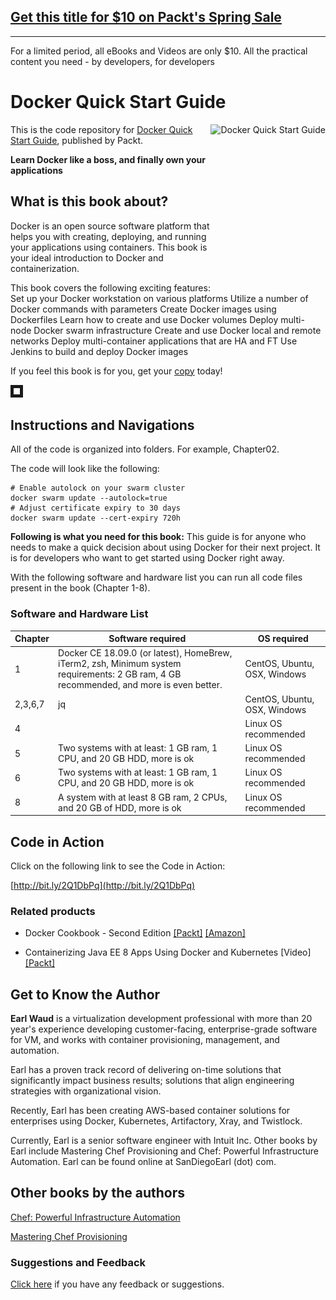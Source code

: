 ## [Get this title for $10 on Packt's Spring Sale](https://www.packt.com/B11211?utm_source=github&utm_medium=packt-github-repo&utm_campaign=spring_10_dollar_2022)
-----
For a limited period, all eBooks and Videos are only $10. All the practical content you need \- by developers, for developers

# Docker Quick Start Guide

<a href="https://www.packtpub.com/networking-and-servers/docker-quick-start-guide?utm_source=github&utm_medium=repository&utm_campaign=9781789347326 "><img src="https://d1ldz4te4covpm.cloudfront.net/sites/default/files/imagecache/ppv4_main_book_cover/B11211.png" alt="Docker Quick Start Guide" height="256px" align="right"></a>

This is the code repository for [Docker Quick Start Guide](https://www.packtpub.com/networking-and-servers/docker-quick-start-guide?utm_source=github&utm_medium=repository&utm_campaign=9781789347326), published by Packt.

**Learn Docker like a boss, and finally own your applications**

## What is this book about?
Docker is an open source software platform that helps you with creating, deploying, and running your applications using containers. This book is your ideal introduction to Docker and containerization.

This book covers the following exciting features:
Set up your Docker workstation on various platforms 
Utilize a number of Docker commands with parameters 
Create Docker images using Dockerfiles 
Learn how to create and use Docker volumes 
Deploy multi-node Docker swarm infrastructure 
Create and use Docker local and remote networks 
Deploy multi-container applications that are HA and FT 
Use Jenkins to build and deploy Docker images 

If you feel this book is for you, get your [copy](https://www.amazon.com/dp/1789347327) today!

<a href="https://www.packtpub.com/?utm_source=github&utm_medium=banner&utm_campaign=GitHubBanner"><img src="https://raw.githubusercontent.com/PacktPublishing/GitHub/master/GitHub.png" 
alt="https://www.packtpub.com/" border="5" /></a>

## Instructions and Navigations
All of the code is organized into folders. For example, Chapter02.

The code will look like the following:
```
# Enable autolock on your swarm cluster
docker swarm update --autolock=true
# Adjust certificate expiry to 30 days
docker swarm update --cert-expiry 720h
```

**Following is what you need for this book:**
This guide is for anyone who needs to make a quick decision about using Docker for their next project. It is for developers who want to get started using Docker right away.

With the following software and hardware list you can run all code files present in the book (Chapter 1-8).

### Software and Hardware List
| Chapter | Software required | OS required |
| -------- | ------------------------------------ | ----------------------------------- |
| 1 | Docker CE 18.09.0 (or latest), HomeBrew, iTerm2, zsh, Minimum system requirements:  2 GB ram, 4 GB recommended, and more is even better. | CentOS, Ubuntu, OSX, Windows |
| 2,3,6,7 | jq | CentOS, Ubuntu, OSX, Windows |
| 4 |  | Linux OS recommended |
| 5 | Two systems with at least: 1 GB ram, 1 CPU, and 20 GB HDD, more is ok | Linux OS recommended |
| 6 | Two systems with at least: 1 GB ram, 1 CPU, and 20 GB HDD, more is ok | Linux OS recommended |
| 8 | A system with at least 8 GB ram, 2 CPUs, and 20 GB of HDD, more is ok | Linux OS recommended |


## Code in Action

Click on the following link to see the Code in Action:

[http://bit.ly/2Q1DbPq](http://bit.ly/2Q1DbPq)


### Related products
* Docker Cookbook - Second Edition  [[Packt]](https://india.packtpub.com/in/virtualization-and-cloud/docker-cookbook-second-edition?utm_source=github&utm_medium=repository&utm_campaign=) [[Amazon]](https://www.amazon.com/dp/1788626869)

* Containerizing Java EE 8 Apps Using Docker and Kubernetes [Video]  [[Packt]](https://india.packtpub.com/in/networking-and-servers/containerizing-java-ee-8-apps-using-docker-and-kubernetes-video?utm_source=github&utm_medium=repository&utm_campaign=)


## Get to Know the Author
**Earl Waud**
is a virtualization development professional with more than 20 year's experience developing customer-facing, enterprise-grade software for VM, and works with container provisioning, management, and automation.

Earl has a proven track record of delivering on-time solutions that significantly impact business results; solutions that align engineering strategies with organizational vision.

Recently, Earl has been creating AWS-based container solutions for enterprises using Docker, Kubernetes, Artifactory, Xray, and Twistlock.

Currently, Earl is a senior software engineer with Intuit Inc. Other books by Earl include Mastering Chef Provisioning and Chef: Powerful Infrastructure Automation. Earl can be found online at SanDiegoEarl (dot) com.


## Other books by the authors
[Chef: Powerful Infrastructure Automation](https://www.packtpub.com/virtualization-and-cloud/chef-powerful-infrastructure-automation?utm_source=github&utm_medium=repository&utm_campaign=9781788392976 )

[Mastering Chef Provisioning](https://www.packtpub.com/networking-and-servers/mastering-chef-provisioning?utm_source=github&utm_medium=repository&utm_campaign=9781785888915 )

### Suggestions and Feedback
[Click here](https://docs.google.com/forms/d/e/1FAIpQLSdy7dATC6QmEL81FIUuymZ0Wy9vH1jHkvpY57OiMeKGqib_Ow/viewform) if you have any feedback or suggestions.


